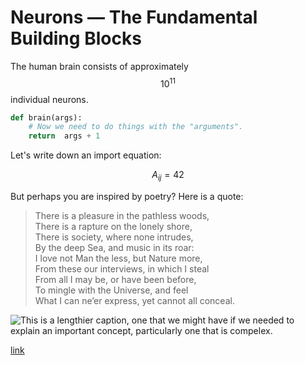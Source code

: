 # Neurons — The Fundamental Building Blocks

The human brain consists of approximately $$10^{11}$$ individual neurons.

```python
def brain(args):
    # Now we need to do things with the "arguments". 
    return  args + 1   
```

Let's write down an import equation:

$$
A_{ij} = 42 
$$

But perhaps you are inspired by poetry? Here is a quote:

> There is a pleasure in the pathless woods,   
> There is a rapture on the lonely shore,  
> There is society, where none intrudes,  
> By the deep Sea, and music in its roar:  
> I love not Man the less, but Nature more,  
> From these our interviews, in which I steal  
> From all I may be, or have been before,  
> To mingle with the Universe, and feel  
> What I can ne’er express, yet cannot all conceal. 

![
 This is a lengthier caption, one that we might have if we needed to explain
an important concept, particularly one that is compelex.
](http://wileywitch.com/wp-content/uploads/2013/02/173_neurons.jpg)

[link](http://www.nytimes.com)
